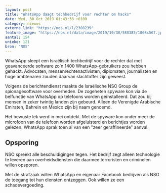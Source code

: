 ```yaml
---
layout: post
title: "WhatsApp daagt techbedrijf voor rechter om hacks"
date: Wed, 30 Oct 2019 01:43:38 +0100
category: nieuws
externe_link: "https://nos.nl/l/2308239"
feature_image: "https://nos.nl/data/image/2019/10/30/588385/1008x567.jpg"
aantal: 154
unieke: 121
bron: "NOS"
---
```


<p>WhatsApp sleept een Israëlisch techbedrijf voor de rechter dat met geavanceerde software zo'n 1400 WhatsApp-gebruikers zou hebben gehackt. Advocaten, mensenrechtenactivisten, diplomaten, journalisten en hoge ambtenaren zouden daarvan slachtoffer zijn geweest.</p>
<p>Volgens de berichtendienst maakte de Israëlische NSO Group de spionagesoftware voor overheden. De zogeheten spyware kon via de belfunctie van WhatsApp op telefoons worden geïnstalleerd. Dat zou bij mensen in zeker twintig landen zijn gebeurd. Alleen de Verenigde Arabische Emiraten, Bahrein en Mexico zijn bij naam genoemd.</p>
<p>Het bewuste lek werd in mei ontdekt. Met de spyware kon onder meer de microfoon van de telefoon worden afgeluisterd en berichtjes worden gelezen. WhatsApp sprak toen al van een "zeer geraffineerde" aanval.</p>
<h2>Opsporing</h2>
<p>NSO spreekt alle beschuldigingen tegen. Het bedrijf zegt alleen technologie te leveren aan overheidsdiensten die daarmee terroristen en criminelen willen opsporen.</p>
<p>Met de strafzaak willen WhatsApp en eigenaar Facebook bedrijven als NSO de toegang tot hun diensten ontzeggen. Ook willen ze een schadevergoeding.</p>
